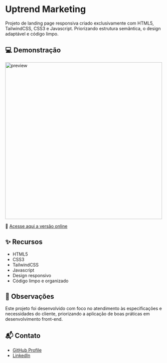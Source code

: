 # Uptrend Marketing
Projeto de landing page responsiva criado exclusivamente com HTML5, TailwindCSS, CSS3 e Javascript. Priorizando estrutura semântica, o design adaptável e código limpo.

## 💻 Demonstração

<img src="./assets/readme/readme.png" alt="preview" width="500" />

🔗 [Acesse aqui a versão online](https://uptrendmarketing.netlify.app/)

## ✨ Recursos

- HTML5
- CSS3
- TailwindCSS
- Javascript
- Design responsivo
- Código limpo e organizado

## 📌 Observações

Este projeto foi desenvolvido com foco no atendimento às especificações e necessidades do cliente, priorizando a aplicação de boas práticas em desenvolvimento front-end.

## 📬 Contato

- [GitHub Profile](https://github.com/VictorBonifac10) 
- [LinkedIn](https://www.linkedin.com/in/victor-alves-bonifacio/)
